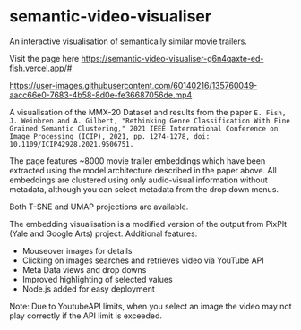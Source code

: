 # semantic-video-visualiser
An interactive visualisation of semantically similar movie trailers. 

Visit the page here https://semantic-video-visualiser-g6n4qaxte-ed-fish.vercel.app/#

https://user-images.githubusercontent.com/60140216/135760049-aacc66e0-7683-4b58-8d0e-fe36687056de.mp4

A visualisation of the MMX-20 Dataset and results from the paper 
``E. Fish, J. Weinbren and A. Gilbert, "Rethinking Genre Classification With Fine Grained Semantic Clustering," 2021 IEEE International Conference on Image Processing (ICIP), 2021, pp. 1274-1278, doi: 10.1109/ICIP42928.2021.9506751.``

The page features ~8000 movie trailer embeddings which have been extracted using the model architecture described in the paper above. 
All embeddings are clustered using only audio-visual information without metadata, although you can select metadata from the drop down menus. 

Both T-SNE and UMAP projections are available. 

The embedding visualisation is a modified version of the output from PixPlt (Yale and Google Arts) project.
Additional features:
  - Mouseover images for details
  - Clicking on images searches and retrieves video via YouTube API
  - Meta Data views and drop downs
  - Improved highlighting of selected values
  - Node.js added for easy deployment

Note: Due to YoutubeAPI limits, when you select an image the video may not play correctly if the API limit is exceeded. 
